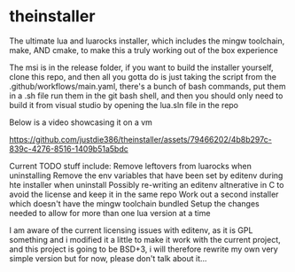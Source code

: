 # theinstaller
The ultimate lua and luarocks installer, which includes the mingw toolchain, make, AND cmake, to make this a truly working out of the box experience

The msi is in the release folder, if you want to build the installer yourself, clone this repo, and then all you gotta do is just taking the script from the .github/workflows/main.yaml, there's a bunch of bash commands, put them in a .sh file run them in the git bash shell, and then you should only need to build it from visual studio by opening the lua.sln file in the repo

Below is a video showcasing it on a vm


https://github.com/justdie386/theinstaller/assets/79466202/4b8b297c-839c-4276-8516-1409b51a5bdc



Current TODO stuff include:
Remove leftovers from luarocks when uninstalling
Remove the env variables that have been set by editenv during hte installer when uninstall
Possibly re-writing an editenv altnerative in C to avoid the license and keep it in the same repo
Work out a second installer which doesn't have the mingw toolchain bundled
Setup the changes needed to allow for more than one lua version at a time


I am aware of the current licensing issues with editenv, as it is GPL something and i modified it a little to make it work with the current project, and this project is going to be BSD+3, i will therefore rewrite my own very simple version but for now, please don't talk about it...

